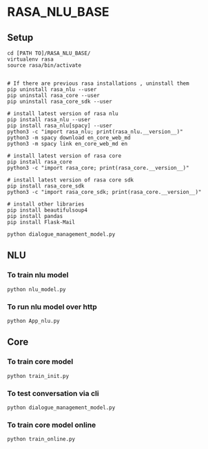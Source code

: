 # RASA_NLU_BASE
## Setup
```
cd [PATH TO]/RASA_NLU_BASE/
virtualenv rasa
source rasa/bin/activate


# If there are previous rasa installations , uninstall them
pip uninstall rasa_nlu --user
pip uninstall rasa_core --user
pip uninstall rasa_core_sdk --user

# install latest version of rasa nlu
pip install rasa_nlu --user
pip install rasa_nlu[spacy] --user
python3 -c "import rasa_nlu; print(rasa_nlu.__version__)"
python3 -m spacy download en_core_web_md
python3 -m spacy link en_core_web_md en

# install latest version of rasa core
pip install rasa_core
python3 -c "import rasa_core; print(rasa_core.__version__)"

# install latest version of rasa core sdk
pip install rasa_core_sdk
python3 -c "import rasa_core_sdk; print(rasa_core.__version__)"

# install other libraries
pip install beautifulsoup4
pip install pandas
pip install Flask-Mail

python dialogue_management_model.py
```
## NLU
### To train nlu model
```
python nlu_model.py
```
### To run nlu model over http
```
python App_nlu.py
```
## Core
### To train core model
```
python train_init.py
```
### To test conversation via cli
```
python dialogue_management_model.py
```
### To train core model online
```
python train_online.py
```
